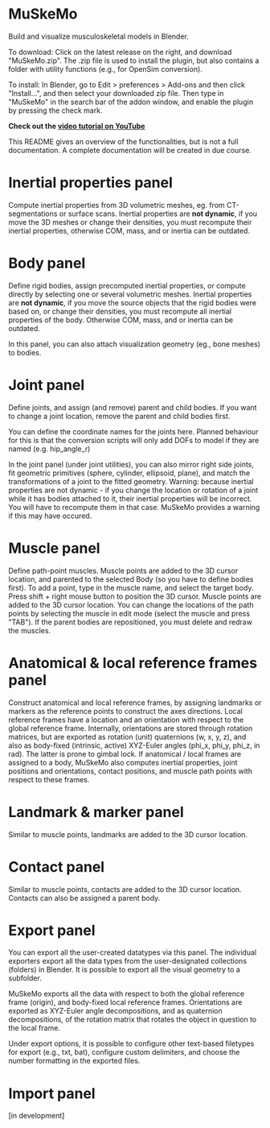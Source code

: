 # **MuSkeMo**

Build and visualize musculoskeletal models in Blender.

To download: Click on the latest release on the right, and download "MuSkeMo.zip". The .zip file is used to install the plugin, but also contains a folder with utility functions (e.g., for OpenSim conversion).

To install: In Blender, go to Edit > preferences > Add-ons and then click "Install...", and then select your downloaded zip file. Then type in "MuSkeMo" in the search bar of the addon window, and enable the plugin by pressing the check mark.

**Check out the [video tutorial on YouTube](https://www.youtube.com/watch?v=9eMm9YalXtg)**

This README gives an overview of the functionalities, but is not a full documentation. A complete documentation will be created in due course.

# **Inertial properties panel**

Compute inertial properties from 3D volumetric meshes, eg. from CT-segmentations or surface scans.
Inertial properties are **not dynamic**, if you move the 3D meshes or change their densities, you must recompute their inertial properties, otherwise COM, mass, and or inertia can be outdated.

# **Body panel**

Define rigid bodies, assign precomputed inertial properties, or compute directly by selecting one or several volumetric meshes.
Inertial properties are **not dynamic**, if you move the source objects that the rigid bodies were based on, or change their densities, you must recompute all inertial properties of the body. Otherwise COM, mass, and or inertia can be outdated.

In this panel, you can also attach visualization geometry (eg., bone meshes) to bodies. 

# **Joint panel**

Define joints, and assign (and remove) parent and child bodies. If you want to change a joint location, remove the parent and child bodies first.

You can define the coordinate names for the joints here. Planned behaviour for this is that the conversion scripts will only add DOFs to model if they are named (e.g. hip_angle_r) 

In the joint panel (under joint utilities), you can also mirror right side joints, fit geometric primitives (sphere, cylinder, ellipsoid, plane), and match the transformations of a joint to the fitted geometry. Warning: because inertial properties are not dynamic - if you change the location or rotation of a joint while it has bodies attached to it, their inertial properties will be incorrect. You will have to recompute them in that case. MuSkeMo provides a warning if this may have occured. 

# **Muscle panel**

Define path-point muscles. Muscle points are added to the 3D cursor location, and parented to the selected Body (so you have to define bodies first). 
To add a point, type in the muscle name, and select the target body. Press shift + right mouse button to position the 3D cursor. Muscle points are added to the 3D cursor location.
You can change the locations of the path points by selecting the muscle in edit mode (select the muscle and press "TAB"). If the parent bodies are repositioned, you must delete and redraw the muscles.

# **Anatomical & local reference frames panel**

Construct anatomical and local reference frames, by assigning landmarks or markers as the reference points to construct the axes directions. Local reference frames have a location and an orientation with respect to the global reference frame.
Internally, orientations are stored through rotation matrices, but are exported as rotation (unit) quaternions (w, x, y, z), and also as body-fixed (intrinsic, active) XYZ-Euler angles (phi_x, phi_y, phi_z, in rad). The latter is prone to gimbal lock. If anatomical / local frames are assigned to a body, MuSkeMo also computes inertial properties, joint positions and orientations, contact positions, and muscle path points with respect to these frames.


# **Landmark & marker panel**

Similar to muscle points, landmarks are added to the 3D cursor location.

# **Contact panel**

Similar to muscle points, contacts are added to the 3D cursor location. Contacts can also be assigned a parent body.

# **Export panel**

You can export all the user-created datatypes via this panel. The individual exporters export all the data types from the user-designated collections (folders) in Blender. It is possible to export all the visual geometry to a subfolder.

MuSkeMo exports all the data with respect to both the global reference frame (origin), and body-fixed local reference frames. Orientations are exported as XYZ-Euler angle decompositions, and as quaternion decompositions, of the rotation matrix that rotates the object in question to the local frame.

Under export options, it is possible to configure other text-based filetypes for export (e.g., txt, bat), configure custom delimiters, and choose the number formatting in the exported files.






# **Import panel**

[in development]
